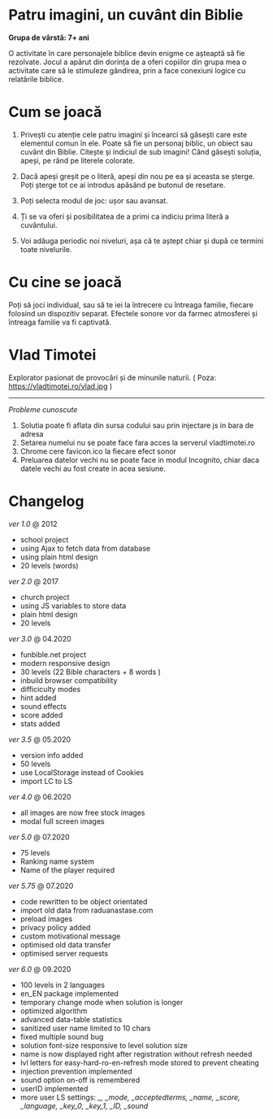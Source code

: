 # Patru imagini, un cuvânt din Biblie
<b>Grupa de vârstă: 7+ ani</b>

O activitate în care personajele biblice devin enigme ce așteaptă să fie rezolvate. 
Jocul a apărut din dorința de a oferi copiilor din grupa mea o activitate care să le stimuleze gândirea, prin a face conexiuni logice cu relatările biblice. 

# Cum se joacă

1. Privești cu atenție cele patru imagini și încearci să găsești care este elementul comun în ele. Poate să fie un personaj biblic, un obiect sau cuvânt din Biblie. 
 Citește și indiciul de sub imagini! Când găsești soluția, apeși, pe rând pe literele colorate.

2. Dacă apeși greșit pe o literă, apeși din nou pe ea și aceasta se șterge. Poți șterge tot ce ai introdus apăsând pe butonul de resetare.

3. Poți selecta modul de joc: ușor sau avansat. 

4. Ți se va oferi și posibilitatea de a primi ca indiciu prima literă a cuvântului. 

5. Voi adăuga periodic noi niveluri, așa că te aștept chiar și după ce termini toate nivelurile.

# Cu cine se joacă

Poți să joci individual, sau să te iei la întrecere cu întreaga familie, fiecare folosind un dispozitiv separat. Efectele sonore vor da farmec atmosferei și întreaga familie va fi captivată. 


# Vlad Timotei
Explorator pasionat de provocări și de minunile naturii. 
( Poza: https://vladtimotei.ro/vlad.jpg )

<hr>

<i> Probleme cunoscute </i>
1. Solutia poate fi aflata din sursa codului sau prin injectare js in bara de adresa
2. Setarea numelui nu se poate face fara acces la serverul vladtimotei.ro
3. Chrome cere favicon.ico la fiecare efect sonor
4. Preluarea datelor vechi nu se poate face in modul Incognito, chiar daca datele vechi au fost create in acea sesiune. 

# Changelog

<i> ver 1.0 </i> @ 2012
- school project
- using Ajax to fetch data from database
- using plain html design
- 20 levels (words)

<i> ver 2.0 </i> @ 2017
- church project
- using JS variables to store data
- plain html design
- 20 levels 

<i> ver 3.0 </i> @ 04.2020
- funbible.net project
- modern responsive design 
- 30 levels (22 Bible characters + 8 words )
- inbuild browser compatibility
- difficiculty modes
- hint added
- sound effects
- score added
- stats added

<i> ver 3.5 </i> @ 05.2020
- version info added
- 50 levels
- use LocalStorage instead of Cookies
- import LC to LS

<i> ver 4.0 </i> @ 06.2020
- all images are now free stock images
- modal full screen images

<i> ver 5.0 </i>@ 07.2020
- 75 levels
- Ranking name system
- Name of the player required

<i> ver 5.75 </i> @ 07.2020
- code rewritten to be object orientated
- import old data from raduanastase.com
- preload images
- privacy policy added
- custom motivational message
- optimised old data transfer
- optimised server requests

<i> ver 6.0 </i> @ 09.2020
- 100 levels in 2 languages
- en_EN package implemented
- temporary change mode when solution is longer
- optimized algorithm
- advanced data-table statistics
- sanitized user name limited to 10 chars
- fixed multiple sound bug
- solution font-size responsive to level solution size
- name is now displayed right after registration without refresh needed
- lvl letters for easy-hard-ro-en-refresh mode stored to prevent cheating
- injection prevention implemented
- sound option on-off is remembered
- userID implemented
- more user LS settings: <i>_, _mode, _acceptedterms, _name, _score, _language, _key_0, _key_1, _ID, _sound</i> 